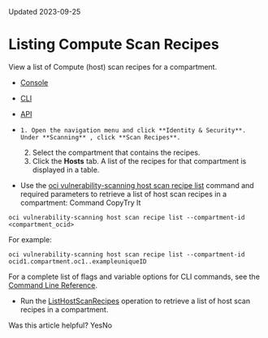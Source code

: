 Updated 2023-09-25
# Listing Compute Scan Recipes
View a list of Compute (host) scan recipes for a compartment.
  * [Console](https://docs.oracle.com/en-us/iaas/scanning/using/list-host-recipe.htm)
  * [CLI](https://docs.oracle.com/en-us/iaas/scanning/using/list-host-recipe.htm)
  * [API](https://docs.oracle.com/en-us/iaas/scanning/using/list-host-recipe.htm)


  *     1. Open the navigation menu and click **Identity & Security**. Under **Scanning** , click **Scan Recipes**.
    2. Select the compartment that contains the recipes.
    3. Click the **Hosts** tab.
A list of the recipes for that compartment is displayed in a table. 
  * Use the [oci vulnerability-scanning host scan recipe list](https://docs.oracle.com/iaas/tools/oci-cli/latest/oci_cli_docs/cmdref/vulnerability-scanning/host/scan/recipe/list.html) command and required parameters to retrieve a list of host scan recipes in a compartment:
Command
CopyTry It
```
oci vulnerability-scanning host scan recipe list --compartment-id <compartment_ocid>
```

For example:
```
oci vulnerability-scanning host scan recipe list --compartment-id ocid1.compartment.oc1..exampleuniqueID
```

For a complete list of flags and variable options for CLI commands, see the [Command Line Reference](https://docs.oracle.com/iaas/tools/oci-cli/latest/oci_cli_docs/index.html).
  * Run the [ListHostScanRecipes](https://docs.oracle.com/iaas/api/#/en/scanning/latest/HostScanRecipe/ListHostScanRecipes) operation to retrieve a list of host scan recipes in a compartment.


Was this article helpful?
YesNo

